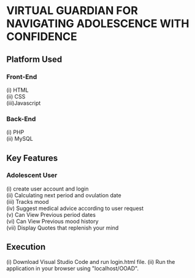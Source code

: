 # VIRTUAL GUARDIAN FOR NAVIGATING ADOLESCENCE WITH CONFIDENCE

## Platform Used
### Front-End
  (i) HTML <br>
  (ii) CSS <br>
  (iii)Javascript<br>

### Back-End
  (i) PHP <br>
  (ii) MySQL <br>

## Key Features
### Adolescent User
(i) create user account and login<br>
(ii) Calculating next period and ovulation date <br>
(iii) Tracks mood<br>
(iv) Suggest medical advice according to user request <br>
(v) Can View Previous period dates<br>
(vi) Can View Previous mood history <br>
(vii) Display Quotes that replenish your mind <br>


## Execution
(i) Download Visual Studio Code and run login.html file.
(ii) Run the application in your browser using "localhost/OOAD".

